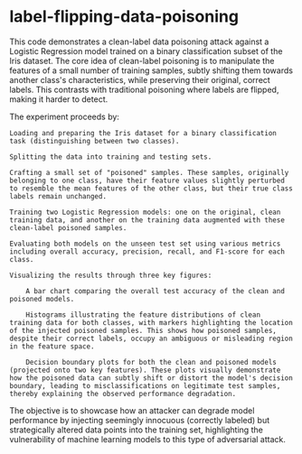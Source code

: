 # label-flipping-data-poisoning
This code demonstrates a clean-label data poisoning attack against a Logistic Regression model trained on a binary classification subset of the Iris dataset. The core idea of clean-label poisoning is to manipulate the features of a small number of training samples, subtly shifting them towards another class's characteristics, while preserving their original, correct labels. This contrasts with traditional poisoning where labels are flipped, making it harder to detect.

The experiment proceeds by:

    Loading and preparing the Iris dataset for a binary classification task (distinguishing between two classes).

    Splitting the data into training and testing sets.

    Crafting a small set of "poisoned" samples. These samples, originally belonging to one class, have their feature values slightly perturbed to resemble the mean features of the other class, but their true class labels remain unchanged.

    Training two Logistic Regression models: one on the original, clean training data, and another on the training data augmented with these clean-label poisoned samples.

    Evaluating both models on the unseen test set using various metrics including overall accuracy, precision, recall, and F1-score for each class.

    Visualizing the results through three key figures:

        A bar chart comparing the overall test accuracy of the clean and poisoned models.

        Histograms illustrating the feature distributions of clean training data for both classes, with markers highlighting the location of the injected poisoned samples. This shows how poisoned samples, despite their correct labels, occupy an ambiguous or misleading region in the feature space.

        Decision boundary plots for both the clean and poisoned models (projected onto two key features). These plots visually demonstrate how the poisoned data can subtly shift or distort the model's decision boundary, leading to misclassifications on legitimate test samples, thereby explaining the observed performance degradation.

The objective is to showcase how an attacker can degrade model performance by injecting seemingly innocuous (correctly labeled) but strategically altered data points into the training set, highlighting the vulnerability of machine learning models to this type of adversarial attack.
